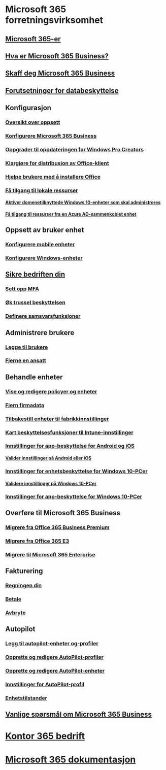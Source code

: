 # Microsoft 365 forretningsvirksomhet
## [Microsoft 365-er](index.yml)
## [Hva er Microsoft 365 Business?](microsoft-365-business-overview.md)
## [Skaff deg Microsoft 365 Business](sign-up.md)
## [Forutsetninger for databeskyttelse](pre-requisites-for-data-protection.md)
## Konfigurasjon
### [Oversikt over oppsett](set-up-overview.md)
### [Konfigurere Microsoft 365 Business](set-up.md)
### [Oppgrader til oppdateringen for Windows Pro Creators](upgrade-to-windows-pro-creators-update.md)
### [Klargjøre for distribusjon av Office-klient](prepare-for-office-client-deployment.md)
### [Hjelpe brukere med å installere Office](help-users-install-office.md)
### [Få tilgang til lokale ressurser]()
#### [Aktiver domenetilknyttede Windows 10-enheter som skal administreres](manage-windows-devices.md)
#### [Få tilgang til ressurser fra en Azure AD-sammenkoblet enhet](access-resources.md)
## Oppsett av bruker enhet
### [Konfigurere mobile enheter](set-up-mobile-devices.md)
### [Konfigurere Windows-enheter](set-up-windows-devices.md)
## [Sikre bedriften din](security-features.md)
### [Sett opp MFA](set-up-mfa.md)
### [Øk trussel beskyttelsen](increase-threat-protection.md)
### [Definere samsvarsfunksjoner](set-up-compliance.md)
## Administrere brukere
### [Legge til brukere](add-users-m365b.md)
### [Fjerne en ansatt](/Office365/Admin/add-users/remove-former-employee?toc=/microsoft-365/business/toc.json&bc=/microsoft-365/business/breadcrumb/toc.json)
## Behandle enheter
### [Vise og redigere policyer og enheter](view-policies-and-devices.md)
### [Fjern firmadata](remove-company-data.md)
### [Tilbakestill enheter til fabrikkinnstillinger](reset-devices-to-factory-settings.md)
### [Kart beskyttelsesfunksjoner til Intune-innstillinger](map-protection-features-to-intune-settings.md)
### [Innstillinger for app-beskyttelse for Android og iOS](app-protection-settings-for-android-and-ios.md)
#### [Valider innstillinger på Android eller iOS](validate-settings-on-android-or-ios.md)
### [Innstillinger for enhetsbeskyttelse for Windows 10-PCer](protection-settings-for-windows-10-pcs.md)
#### [Validere innstillinger på Windows 10-PCer](validate-settings-on-windows-10-pcs.md)
### [Innstillinger for app-beskyttelse for Windows 10-PCer](protection-settings-for-windows-10-devices.md)
## Overføre til Microsoft 365 Business
### [Migrere fra Office 365 Business Premium](migrate-to-microsoft-365-business.md)
### [Migrere fra Office 365 E3](migrate-from-e3.md)
### [Migrere til Microsoft 365 Enterprise](migrate-from-microsoft-365-business-to-microsoft-365-enterprise.md)
## Fakturering
### [Regningen din](/Office365/Admin/subscriptions-and-billing/view-your-bill-or-invoice?toc=/microsoft-365/business/toc.json&bc=/microsoft-365/business/breadcrumb/toc.json)
### [Betale](/Office365/Admin/subscriptions-and-billing/pay-for-your-subscription?toc=/microsoft-365/business/toc.json&bc=/microsoft-365/business/breadcrumb/toc.json)
### [Avbryte](/Office365/Admin/subscriptions-and-billing/cancel-your-subscription?toc=/microsoft-365/business/toc.json&bc=/microsoft-365/business/breadcrumb/toc.json)
## Autopilot
### [Legg til autopilot-enheter og-profiler](add-autopilot-devices-and-profile.md)
### [Opprette og redigere AutoPilot-profiler](create-and-edit-autopilot-profiles.md)
### [Opprette og redigere AutoPilot-enheter](create-and-edit-autopilot-devices.md)
### [Innstillinger for AutoPilot-profil](autopilot-profile-settings.md)
### [Enhetstilstander](device-states.md)
## [Vanlige spørsmål om Microsoft 365 Business](support/microsoft-365-business-faqs.md)
# [Kontor 365 bedrift](https://docs.microsoft.com/office365/enterprise)
# [Microsoft 365 dokumentasjon](https://docs.microsoft.com/microsoft-365)